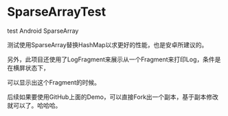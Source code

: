 # SparseArrayTest
test Android SparseArray

测试使用SparseArray替换HashMap以求更好的性能，也是安卓所建议的。

另外，此项目还使用了LogFragment来展示从一个Fragment来打印Log，条件是在横屏状态下，

可以显示出这个Fragment的时候。

后续如果要使用GitHub上面的Demo，可以直接Fork出一个副本，基于副本修改就可以了。哈哈哈。

